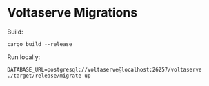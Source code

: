 # Voltaserve Migrations

Build:

```shell
cargo build --release
```

Run locally:

```shell
DATABASE_URL=postgresql://voltaserve@localhost:26257/voltaserve ./target/release/migrate up
```